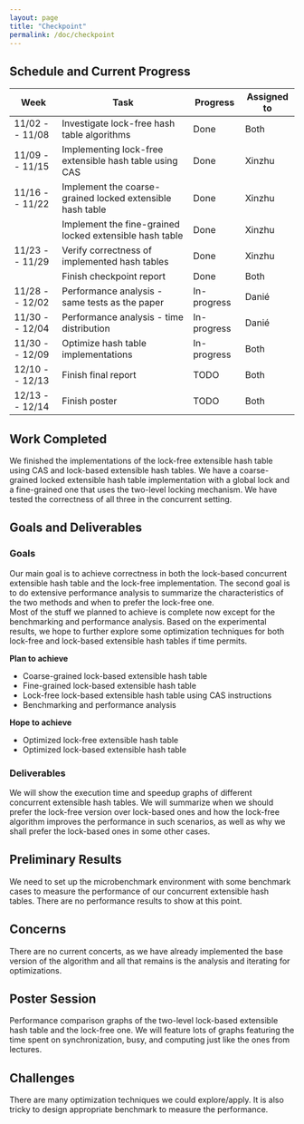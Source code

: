 ```yaml
---
layout: page
title: "Checkpoint"
permalink: /doc/checkpoint
---
```


## Schedule and Current Progress

| Week           | Task                                                        | Progress    | Assigned to |
|----------------|-------------------------------------------------------------|-------------|-------------|
| 11/02 -- 11/08 | Investigate lock-free hash table algorithms                 | Done        | Both        |
| 11/09 -- 11/15 | Implementing lock-free extensible hash table using CAS      | Done        | Xinzhu      |
| 11/16 -- 11/22 | Implement the coarse-grained locked extensible hash table   | Done        | Xinzhu      |
|                | Implement the fine-grained locked extensible hash table     | Done        | Xinzhu      |
| 11/23 -- 11/29 | Verify correctness of implemented hash tables               | Done        | Xinzhu      |
|                | Finish checkpoint report                                    | Done        | Both        |
| 11/28 -- 12/02 | Performance analysis - same tests as the paper              | In-progress | Danié       |
| 11/30 -- 12/04 | Performance analysis - time distribution                    | In-progress | Danié       |
| 11/30 -- 12/09 | Optimize hash table implementations                         | In-progress | Both        |
| 12/10 -- 12/13 | Finish final report                                         | TODO        | Both        |
| 12/13 -- 12/14 | Finish poster                                               | TODO        | Both        |

## Work Completed

We finished the implementations of the lock-free extensible hash table using CAS and lock-based extensible hash tables.
We have a coarse-grained locked extensible hash table implementation with a global lock and a fine-grained one that uses 
the two-level locking mechanism. We have tested the correctness of all three in the concurrent setting.

## Goals and Deliverables

### Goals

Our main goal is to achieve correctness in both the lock-based concurrent extensible hash table and the lock-free implementation. The second goal is to do extensive performance analysis to summarize the characteristics of the two methods and when to prefer the lock-free one.  
Most of the stuff we planned to achieve is complete now except for the benchmarking and performance analysis. Based on the experimental results, we hope to further explore some optimization techniques for both lock-free and lock-based extensible hash tables if time permits.


**Plan to achieve**

* Coarse-grained lock-based extensible hash table
* Fine-grained lock-based extensible hash table
* Lock-free lock-based extensible hash table using CAS instructions
* Benchmarking and performance analysis

**Hope to achieve**

* Optimized lock-free extensible hash table
* Optimized lock-based extensible hash table

### Deliverables

We will show the execution time and speedup graphs of different concurrent extensible hash tables. We will summarize when we should prefer the lock-free version over lock-based ones and how the lock-free algorithm improves the performance in such scenarios, as well as why we shall prefer the lock-based ones in some other cases.

## Preliminary Results

We need to set up the microbenchmark environment with some benchmark cases to measure the
performance of our concurrent extensible hash tables.
There are no performance results to show at this point.

## Concerns

There are no current concerts, as we have already implemented the base version of the algorithm and all that remains is the analysis and iterating for optimizations.

## Poster Session

Performance comparison graphs of the two-level lock-based extensible hash table and the lock-free one. We will feature lots of graphs featuring the time spent on synchronization, busy, and computing just like the ones from lectures.

## Challenges

There are many optimization techniques we could explore/apply. It is also tricky to design
appropriate benchmark to measure the performance.
